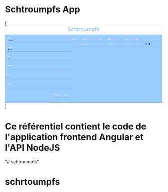 # Schtroumpfs App

[![Application Design Illustration](App.png)]


# Ce référentiel contient le code de l'application frontend Angular et l'API NodeJS 


"# schtroumpfs"  
# schrtoumpfs
